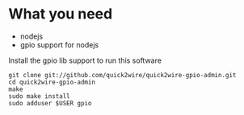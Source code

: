 
# What you need

* nodejs
* gpio support for nodejs

Install the gpio lib support to run this software
```
git clone git://github.com/quick2wire/quick2wire-gpio-admin.git
cd quick2wire-gpio-admin
make
sudo make install
sudo adduser $USER gpio
```
